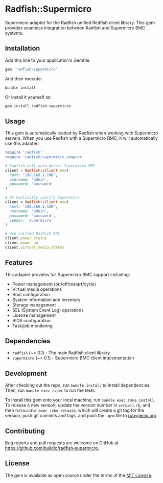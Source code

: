 # Radfish::Supermicro

Supermicro adapter for the Radfish unified Redfish client library. This gem provides seamless integration between Radfish and Supermicro BMC systems.

## Installation

Add this line to your application's Gemfile:

```ruby
gem 'radfish-supermicro'
```

And then execute:

```bash
bundle install
```

Or install it yourself as:

```bash
gem install radfish-supermicro
```

## Usage

This gem is automatically loaded by Radfish when working with Supermicro servers. When you use Radfish with a Supermicro BMC, it will automatically use this adapter:

```ruby
require 'radfish'
require 'radfish/supermicro_adapter'

# Radfish will auto-detect Supermicro BMC
client = Radfish::Client.new(
  host: '192.168.1.100',
  username: 'admin',
  password: 'password'
)

# Or explicitly specify Supermicro
client = Radfish::Client.new(
  host: '192.168.1.100',
  username: 'admin',
  password: 'password',
  vendor: 'supermicro'
)

# Use unified Radfish API
client.power_status
client.power_on
client.virtual_media_status
```

## Features

This adapter provides full Supermicro BMC support including:

- Power management (on/off/restart/cycle)
- Virtual media operations
- Boot configuration
- System information and inventory
- Storage management
- SEL (System Event Log) operations
- License management
- BIOS configuration
- Task/job monitoring

## Dependencies

- `radfish` (~> 0.1) - The main Radfish client library
- `supermicro` (~> 0.1) - Supermicro BMC client implementation

## Development

After checking out the repo, run `bundle install` to install dependencies. Then, run `bundle exec rspec` to run the tests.

To install this gem onto your local machine, run `bundle exec rake install`. To release a new version, update the version number in `version.rb`, and then run `bundle exec rake release`, which will create a git tag for the version, push git commits and tags, and push the `.gem` file to [rubygems.org](https://rubygems.org).

## Contributing

Bug reports and pull requests are welcome on GitHub at https://github.com/buildio/radfish-supermicro.

## License

The gem is available as open source under the terms of the [MIT License](https://opensource.org/licenses/MIT).
